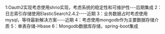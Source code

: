 1:Oauth2实现考虑使用shrio实现，考虑系统的稳定性和可维护性---后期集成
2：日志索引存储使用ElasticSearch2.4.2----近期
3：业务数据占时考虑使用mysql，等待最新解决方案----近期
4：考虑使用mongodb作为主要数据存储介质
5：单表存储-Hbase
6：Mongodb数据库存储，spring-boot集成
